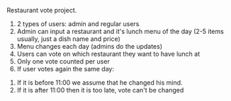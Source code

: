 Restaurant vote project.

1. 2 types of users: admin and regular users
2. Admin can input a restaurant and it's lunch menu of the day (2-5 items usually, just a dish name and price)
3. Menu changes each day (admins do the updates)
4. Users can vote on which restaurant they want to have lunch at
5. Only one vote counted per user
6. If user votes again the same day:
1) If it is before 11:00 we assume that he changed his mind.
2) If it is after 11:00 then it is too late, vote can't be changed
